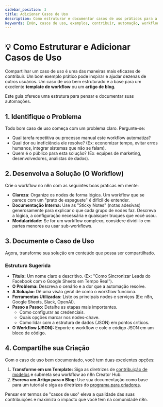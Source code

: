 ```yaml
---
sidebar_position: 3
title: Adicionar Casos de Uso
description: Como estruturar e documentar casos de uso práticos para a comunidade n8n.
keywords: [n8n, casos de uso, exemplos, contribuir, automação, workflow]
---
```


# 💡 Como Estruturar e Adicionar Casos de Uso

Compartilhar um caso de uso é uma das maneiras mais eficazes de contribuir. Um bom exemplo prático pode inspirar e ajudar dezenas de outros usuários. Um caso de uso bem estruturado é a base para um excelente **template de workflow** ou um **artigo de blog**.

Este guia oferece uma estrutura para pensar e documentar suas automações.

## 1. Identifique o Problema
Todo bom caso de uso começa com um problema claro. Pergunte-se:
- Qual tarefa repetitiva ou processo manual este workflow automatiza?
- Qual dor ou ineficiência ele resolve? (Ex: economizar tempo, evitar erros humanos, integrar sistemas que não se falam).
- Quem é o público para esta solução? (Ex: equipes de marketing, desenvolvedores, analistas de dados).

## 2. Desenvolva a Solução (O Workflow)
Crie o workflow no n8n com as seguintes boas práticas em mente:
- **Clareza:** Organize os nodes de forma lógica. Um workflow que se parece com um "prato de espaguete" é difícil de entender.
- **Documentação Interna:** Use as "Sticky Notes" (notas adesivas) generosamente para explicar o que cada grupo de nodes faz. Descreva a lógica, a configuração necessária e quaisquer truques que você usou.
- **Modularidade:** Se for um workflow complexo, considere dividi-lo em partes menores ou usar sub-workflows.

## 3. Documente o Caso de Uso
Agora, transforme sua solução em conteúdo que possa ser compartilhado.

### Estrutura Sugerida
- **Título:** Um nome claro e descritivo. (Ex: "Como Sincronizar Leads do Facebook com o Google Sheets em Tempo Real").
- **O Problema:** Descreva o cenário e a dor que a automação resolve.
- **A Solução:** Dê uma visão geral de como o workflow funciona.
- **Ferramentas Utilizadas:** Liste os principais nodes e serviços (Ex: n8n, Google Sheets, Slack, OpenAI).
- **Passo a Passo:** Detalhe as etapas mais importantes.
  - Como configurar as credenciais.
  - Quais opções marcar nos nodes-chave.
  - Como lidar com a estrutura de dados (JSON) em pontos críticos.
- **O Workflow (JSON):** Exporte o workflow e cole o código JSON em um bloco de código.

## 4. Compartilhe sua Criação
Com o caso de uso bem documentado, você tem duas excelentes opções:

1.  **Transforme em um Template:** Siga as diretrizes de [contribuição de modelos](./contribuir-modelos.md) e submeta seu workflow ao n8n Creator Hub.
2.  **Escreva um Artigo para o Blog:** Use sua documentação como base para um tutorial e siga as diretrizes do [programa para criadores](./afiliados-e-creators.md).

Pensar em termos de "casos de uso" eleva a qualidade das suas contribuições e maximiza o impacto que você tem na comunidade n8n.
